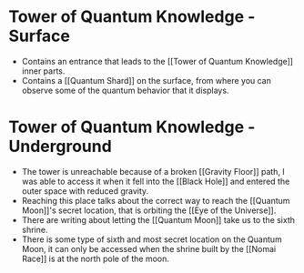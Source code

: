 # Tower of Quantum Knowledge - Surface
- Contains an entrance that leads to the [[Tower of Quantum Knowledge]] inner parts. 
- Contains a [[Quantum Shard]] on the surface, from where you can observe some of the quantum behavior that it displays.

# Tower of Quantum Knowledge - Underground
- The tower is unreachable because of a broken [[Gravity Floor]] path, I was able to access it when it fell into the [[Black Hole]] and entered the outer space with reduced gravity.
- Reaching this place talks about the correct way to reach the [[Quantum Moon]]'s secret location, that is orbiting the [[Eye of the Universe]].
- There are writing about letting the [[Quantum Moon]] take us to the sixth shrine.
- There is some type of sixth and most secret location on the Quantum Moon, it can only be accessed when the shrine built by the [[Nomai Race]] is at the north pole of the moon.